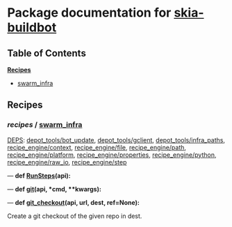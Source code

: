 <!--- AUTOGENERATED BY `./recipes.py test train` -->
# Package documentation for [skia-buildbot]()
## Table of Contents

**[Recipes](#Recipes)**
  * [swarm_infra](#recipes-swarm_infra)
## Recipes

### *recipes* / [swarm\_infra](/infra/bots/recipes/swarm_infra.py)

[DEPS](/infra/bots/recipes/swarm_infra.py#12): [depot\_tools/bot\_update][depot_tools/recipe_modules/bot_update], [depot\_tools/gclient][depot_tools/recipe_modules/gclient], [depot\_tools/infra\_paths][depot_tools/recipe_modules/infra_paths], [recipe\_engine/context][recipe_engine/recipe_modules/context], [recipe\_engine/file][recipe_engine/recipe_modules/file], [recipe\_engine/path][recipe_engine/recipe_modules/path], [recipe\_engine/platform][recipe_engine/recipe_modules/platform], [recipe\_engine/properties][recipe_engine/recipe_modules/properties], [recipe\_engine/python][recipe_engine/recipe_modules/python], [recipe\_engine/raw\_io][recipe_engine/recipe_modules/raw_io], [recipe\_engine/step][recipe_engine/recipe_modules/step]

&mdash; **def [RunSteps](/infra/bots/recipes/swarm_infra.py#92)(api):**

&mdash; **def [git](/infra/bots/recipes/swarm_infra.py#34)(api, \*cmd, \*\*kwargs):**

&mdash; **def [git\_checkout](/infra/bots/recipes/swarm_infra.py#42)(api, url, dest, ref=None):**

Create a git checkout of the given repo in dest.

[depot_tools/recipe_modules/bot_update]: https://chromium.googlesource.com/chromium/tools/depot_tools.git/+/1cabdc464313eee47fdc52a95b3f8e028680000d/recipes/README.recipes.md#recipe_modules-bot_update
[depot_tools/recipe_modules/gclient]: https://chromium.googlesource.com/chromium/tools/depot_tools.git/+/1cabdc464313eee47fdc52a95b3f8e028680000d/recipes/README.recipes.md#recipe_modules-gclient
[depot_tools/recipe_modules/infra_paths]: https://chromium.googlesource.com/chromium/tools/depot_tools.git/+/1cabdc464313eee47fdc52a95b3f8e028680000d/recipes/README.recipes.md#recipe_modules-infra_paths
[recipe_engine/recipe_modules/context]: https://chromium.googlesource.com/infra/luci/recipes-py.git/+/632ab33e87ee81e14a936c475b4bdbae264154ac/README.recipes.md#recipe_modules-context
[recipe_engine/recipe_modules/file]: https://chromium.googlesource.com/infra/luci/recipes-py.git/+/632ab33e87ee81e14a936c475b4bdbae264154ac/README.recipes.md#recipe_modules-file
[recipe_engine/recipe_modules/path]: https://chromium.googlesource.com/infra/luci/recipes-py.git/+/632ab33e87ee81e14a936c475b4bdbae264154ac/README.recipes.md#recipe_modules-path
[recipe_engine/recipe_modules/platform]: https://chromium.googlesource.com/infra/luci/recipes-py.git/+/632ab33e87ee81e14a936c475b4bdbae264154ac/README.recipes.md#recipe_modules-platform
[recipe_engine/recipe_modules/properties]: https://chromium.googlesource.com/infra/luci/recipes-py.git/+/632ab33e87ee81e14a936c475b4bdbae264154ac/README.recipes.md#recipe_modules-properties
[recipe_engine/recipe_modules/python]: https://chromium.googlesource.com/infra/luci/recipes-py.git/+/632ab33e87ee81e14a936c475b4bdbae264154ac/README.recipes.md#recipe_modules-python
[recipe_engine/recipe_modules/raw_io]: https://chromium.googlesource.com/infra/luci/recipes-py.git/+/632ab33e87ee81e14a936c475b4bdbae264154ac/README.recipes.md#recipe_modules-raw_io
[recipe_engine/recipe_modules/step]: https://chromium.googlesource.com/infra/luci/recipes-py.git/+/632ab33e87ee81e14a936c475b4bdbae264154ac/README.recipes.md#recipe_modules-step

